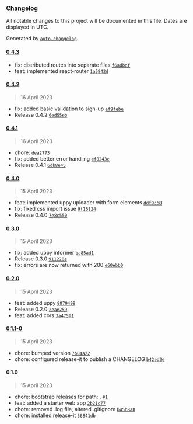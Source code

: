 ### Changelog

All notable changes to this project will be documented in this file. Dates are displayed in UTC.

Generated by [`auto-changelog`](https://github.com/CookPete/auto-changelog).

#### [0.4.3](https://github.com/gokceno/login-with-biometrics-poc/compare/0.4.2...0.4.3)

- fix: distributed routes into separate files [`f6adbdf`](https://github.com/gokceno/login-with-biometrics-poc/commit/f6adbdf148e338c7a0930d5d63025de120db26be)
- feat: implemented react-router [`1a5842d`](https://github.com/gokceno/login-with-biometrics-poc/commit/1a5842d7ee71893263e6cc99468197d7cb9e3027)

#### [0.4.2](https://github.com/gokceno/login-with-biometrics-poc/compare/0.4.1...0.4.2)

> 16 April 2023

- fix: added basic validation to sign-up [`ef9febe`](https://github.com/gokceno/login-with-biometrics-poc/commit/ef9febe9482815b4925aca2b99d06fd3a2f3f1d0)
- Release 0.4.2 [`6ed55eb`](https://github.com/gokceno/login-with-biometrics-poc/commit/6ed55eb80aaf76197b2c569a03c68c01122c54e6)

#### [0.4.1](https://github.com/gokceno/login-with-biometrics-poc/compare/0.4.0...0.4.1)

> 16 April 2023

- chore: [`dea2773`](https://github.com/gokceno/login-with-biometrics-poc/commit/dea2773119a2d8950814032c7d9aa95cf3b6b0c6)
- fix: added better error handling [`ef0243c`](https://github.com/gokceno/login-with-biometrics-poc/commit/ef0243ce182a217b4bf806991877c09f54f4b872)
- Release 0.4.1 [`6db8e45`](https://github.com/gokceno/login-with-biometrics-poc/commit/6db8e45c163dc7a247963753874ccd5ee3b29036)

#### [0.4.0](https://github.com/gokceno/login-with-biometrics-poc/compare/0.3.0...0.4.0)

> 15 April 2023

- feat: implemented uppy uploader with form elements [`ddf9c68`](https://github.com/gokceno/login-with-biometrics-poc/commit/ddf9c685114bc4178f4737492eb8cbf54597bac5)
- fix: fixed css import issue [`9f16124`](https://github.com/gokceno/login-with-biometrics-poc/commit/9f16124c66a00af71ba6ce298d367eb0fcf27cdf)
- Release 0.4.0 [`7e8c550`](https://github.com/gokceno/login-with-biometrics-poc/commit/7e8c550cef5273dc25733b1164eea25ca5286e83)

#### [0.3.0](https://github.com/gokceno/login-with-biometrics-poc/compare/0.2.0...0.3.0)

> 15 April 2023

- fix: added uppy informer [`ba85ad1`](https://github.com/gokceno/login-with-biometrics-poc/commit/ba85ad17aee17ccd0c31a626cf01efab55469785)
- Release 0.3.0 [`911228e`](https://github.com/gokceno/login-with-biometrics-poc/commit/911228e5a12930ac2007b6700a8a282639c6b3c1)
- fix: errors are now returned with 200 [`e60ebb0`](https://github.com/gokceno/login-with-biometrics-poc/commit/e60ebb03688d2c310749ced13b6f557a11737b8c)

#### [0.2.0](https://github.com/gokceno/login-with-biometrics-poc/compare/0.1.1-0...0.2.0)

> 15 April 2023

- feat: added uppy [`8879498`](https://github.com/gokceno/login-with-biometrics-poc/commit/88794985bc000dccae198d7444753fc1deb3dde2)
- Release 0.2.0 [`2eae259`](https://github.com/gokceno/login-with-biometrics-poc/commit/2eae259cfc9cc4212d480099f6aa45f1a76443eb)
- feat: added cors [`3a475f1`](https://github.com/gokceno/login-with-biometrics-poc/commit/3a475f173af55512ffb4b5ef2acfb53b8ab225ac)

#### [0.1.1-0](https://github.com/gokceno/login-with-biometrics-poc/compare/0.1.0...0.1.1-0)

> 15 April 2023

- chore: bumped version [`7b04a22`](https://github.com/gokceno/login-with-biometrics-poc/commit/7b04a22c4ca2a1e6306e266d290ccbbe0ceb9156)
- chore: configured release-it to publish a CHANGELOG [`b42ed2e`](https://github.com/gokceno/login-with-biometrics-poc/commit/b42ed2e6159dee4ac7159cd3b8071d7abbb53748)

#### 0.1.0

> 15 April 2023

- chore: bootstrap releases for path: . [`#1`](https://github.com/gokceno/login-with-biometrics-poc/pull/1)
- feat: added a starter web app [`2b21c77`](https://github.com/gokceno/login-with-biometrics-poc/commit/2b21c77168861266027e4b32fcb4e8e8d4fc5431)
- chore: removed .log file, altered .gitignore [`b45b8a8`](https://github.com/gokceno/login-with-biometrics-poc/commit/b45b8a883093ded5987b4ff1ef6465747e42238f)
- chore: installed release-it [`56841db`](https://github.com/gokceno/login-with-biometrics-poc/commit/56841db0c4f1fcf0aa10ae468a2267d7669d8320)
